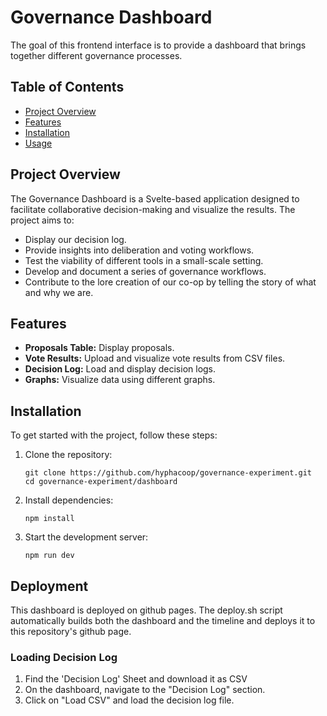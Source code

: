 # Governance Dashboard

The goal of this frontend interface is to provide a dashboard that brings together different governance processes.

## Table of Contents

- [Project Overview](#project-overview)
- [Features](#features)
- [Installation](#installation)
- [Usage](#usage)

## Project Overview

The Governance Dashboard is a Svelte-based application designed to facilitate collaborative decision-making and visualize the results. The project aims to:

- Display our decision log.
- Provide insights into deliberation and voting workflows.
- Test the viability of different tools in a small-scale setting.
- Develop and document a series of governance workflows.
- Contribute to the lore creation of our co-op by telling the story of what and why we are.

## Features

- **Proposals Table:** Display proposals.
- **Vote Results:** Upload and visualize vote results from CSV files.
- **Decision Log:** Load and display decision logs.
- **Graphs:** Visualize data using different graphs.

## Installation

To get started with the project, follow these steps:

1. Clone the repository:
    ```
    git clone https://github.com/hyphacoop/governance-experiment.git
    cd governance-experiment/dashboard
    ```

2. Install dependencies:
    ```
    npm install
    ```

3. Start the development server:
    ```
    npm run dev
    ```

## Deployment

This dashboard is deployed on github pages. The deploy.sh script automatically builds both the dashboard and the timeline and deploys it to this repository's github page. 

### Loading Decision Log

1. Find the 'Decision Log' Sheet and download it as CSV
2. On the dashboard, navigate to the "Decision Log" section.
3. Click on "Load CSV" and load the decision log file.
